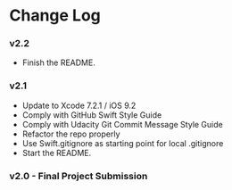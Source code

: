 # Change Log

### v2.2
* Finish the README.

### v2.1
* Update to Xcode 7.2.1 / iOS 9.2
* Comply with GitHub Swift Style Guide
* Comply with Udacity Git Commit Message Style Guide
* Refactor the repo properly
* Use Swift.gitignore as starting point for local .gitignore
* Start the README.

### v2.0 - Final Project Submission